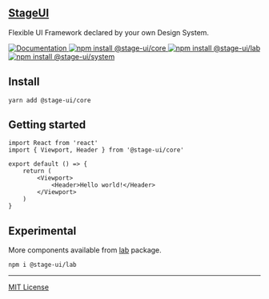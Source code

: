 <div>
  <a href="http://stageui.abr.tech">
    <h2>
		<b>StageUI</b>
	</h2>
  </a>
  <p>Flexible UI Framework declared by your own Design System.</p>
  <a href="https://stageui.abr.tech">
    <img alt="Documentation" src="https://img.shields.io/static/v1?label=&message=Documentation&color=blue">
  </a>
  <a href="https://www.npmjs.com/package/@stage-ui/core">
    <img alt="npm install @stage-ui/core" src="https://img.shields.io/npm/v/@stage-ui/core?logo=npm&label=@stage-ui/core&color=green">
  </a>
  <a href="https://www.npmjs.com/package/@stage-ui/lab">
    <img alt="npm install @stage-ui/lab" src="https://img.shields.io/npm/v/@stage-ui/lab?logo=npm&label=@stage-ui/lab&color=green">
  </a>
  <a href="https://www.npmjs.com/package/@stage-ui/system">
    <img alt="npm install @stage-ui/system" src="https://img.shields.io/npm/v/@stage-ui/system?logo=npm&label=@stage-ui/system&color=green">
  </a>
</div>

## Install

```
yarn add @stage-ui/core
```

## Getting started

```
import React from 'react'
import { Viewport, Header } from '@stage-ui/core'

export default () => {
    return (
        <Viewport>
            <Header>Hello world!</Header>
        </Viewport>
    )
}
```

## Experimental
More components available from [lab](https://github.com/stage-org/StageUI/tree/master/packages/lab) package.

```
npm i @stage-ui/lab
```

***
[MIT License](https://github.com/stage-org/StageUI/blob/master/LICENSE)